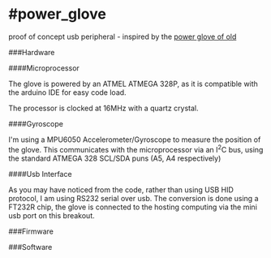 #power_glove
===========

proof of concept usb peripheral - inspired by the [power glove of old](http://en.wikipedia.org/wiki/Power_Glove)

###Hardware

####Microprocessor

The glove is powered by an ATMEL ATMEGA 328P, as it is compatible with the arduino IDE for easy code load.

The processor is clocked at 16MHz with a quartz crystal.

####Gyroscope

I'm using a MPU6050 Accelerometer/Gyroscope to measure the position of the glove. This communicates with the microprocessor via an I<sup>2</sup>C bus, using the standard ATMEGA 328 SCL/SDA puns (A5, A4 respectively)

####Usb Interface

As you may have noticed from the code, rather than using USB HID protocol, I am using RS232 serial over usb.
The conversion is done using a FT232R chip, the glove is connected to the hosting computing via the mini usb port on this breakout.


###Firmware



###Software
